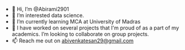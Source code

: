 - 👋 Hi, I’m @Abirami2901
- 👀 I’m interested  data science.
- 🌱 I’m currently learning MCA at University of Madras
- 💞️ I have worked on several projects that I'm proud of as a part of my academics.  I’m looking to collaborate on group projects.
- 📫 Reach me out on abivenkatesan29@gmail.com

<!---
Abirami2901/Abirami2901 is a ✨ special ✨ repository because its `README.md` (this file) appears on your GitHub profile.
You can click the Preview link to take a look at your changes.
--->
